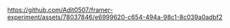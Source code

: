 

https://github.com/Adit0507/framer-experiment/assets/78037846/e6999620-c654-494a-98c1-8c039a0adbf2

